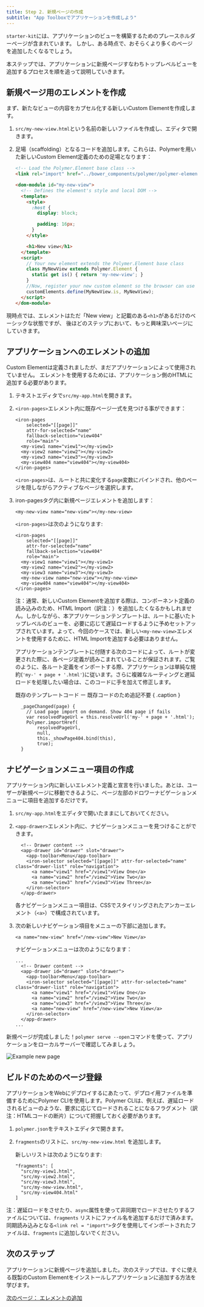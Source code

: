 ```yaml
---
title: Step 2. 新規ページの作成
subtitle: "App Toolboxでアプリケーションを作成しよう"
---
```


<!-- toc -->

`starter-kit`には、アプリケーションのビューを構築するためのプレースホルダーページが含まれています。
しかし、ある時点で、おそらくより多くのページを追加したくなるでしょう。

本ステップでは、アプリケーションに新規ページすなわちトップレベルビューを追加するプロセスを順を追って説明していきます。

## 新規ページ用のエレメントを作成

まず、新たなビューの内容をカプセル化する新しいCustom Elementを作成します。

1.  `src/my-new-view.html`という名前の新しいファイルを作成し、エディタで開きます。

2.  足場（scaffolding）となるコードを追加します。これらは、Polymerを用いた新しいCustom Element定義のための足場となります：

    ```html
    <!-- Load the Polymer.Element base class -->
    <link rel="import" href="../bower_components/polymer/polymer-element.html">

    <dom-module id="my-new-view">
      <!-- Defines the element's style and local DOM -->
      <template>
        <style>
          :host {
            display: block;

            padding: 16px;
          }
        </style>

        <h1>New view</h1>
      </template>
      <script>
        // Your new element extends the Polymer.Element base class
        class MyNewView extends Polymer.Element {
          static get is() { return 'my-new-view'; }
        }
        //Now, register your new custom element so the browser can use it
        customElements.define(MyNewView.is, MyNewView);
      </script>
    </dom-module>
    ```

現時点では、エレメントはただ「New view」と記載のある`<h1>`があるだけのベーシックな状態ですが、
後ほどのステップにおいて、もっと興味深いページにしていきます。

## アプリケーションへのエレメントの追加

Custom Elementは定義されましたが、まだアプリケーションによって使用されていません。
エレメントを使用するためには、アプリケーション側のHTMLに追加する必要があります。

1.  テキストエディタで`src/my-app.html`を開きます。

1.  `<iron-pages>`エレメント内に既存ページ一式を見つける事ができます：

    ```
    <iron-pages
        selected="[[page]]"
        attr-for-selected="name"
        fallback-selection="view404"
        role="main">
      <my-view1 name="view1"></my-view1>
      <my-view2 name="view2"></my-view2>
      <my-view3 name="view3"></my-view3>
      <my-view404 name="view404"></my-view404>
    </iron-pages>
    ```

    `<iron-pages>`は、ルートと共に変化する`page`変数にバインドされ、他のページを隠しながらアクティブなページを選択します。

1.  iron-pagesタグ内に新規ページエレメントを追加します：

    ```
    <my-new-view name="new-view"></my-new-view>
    ```

    `<iron-pages>`は次のようになります:

    ```
    <iron-pages
        selected="[[page]]"
        attr-for-selected="name"
        fallback-selection="view404"
        role="main">
      <my-view1 name="view1"></my-view1>
      <my-view2 name="view2"></my-view2>
      <my-view3 name="view3"></my-view3>
      <my-new-view name="new-view"></my-new-view>
      <my-view404 name="view404"></my-view404>
    </iron-pages>
    ```

    注：通常、新しいCustom Elementを追加する際は、コンポーネント定義の読み込みのため、HTML Import（訳注：<link rel = "import">）を追加したくなるかもしれません。しかしながら、本アプリケーションテンプレートは、ルートに基いたトップレベルのビューを、必要に応じて遅延ロードするように予めセットアップされています。よって、今回のケースでは、新しい`<my-new-view>`エレメントを使用するために、HTML Importを追加する必要はありません。
    
    アプリケーションテンプレートに付随する次のコードによって、ルートが変更された際に、各ページ定義が読みこまれていることが保証されます。ご覧のように、各ルート定義をインポートする際、アプリケーションは単純な規約(`'my-' + page + '.html'`)に従います。さらに複雑なルーティングと遅延ロードを処理したい場合は、このコードに手を加えて修正します。

    既存のテンプレートコード ー 既存コードのため追記不要 { .caption }

    ```
      _pageChanged(page) {
        // Load page import on demand. Show 404 page if fails
        var resolvedPageUrl = this.resolveUrl('my-' + page + '.html');
        Polymer.importHref(
            resolvedPageUrl,
            null,
            this._showPage404.bind(this),
            true);
      }
    ```

## ナビゲーションメニュー項目の作成

アプリケーション内に新しいエレメント定義と宣言を行いました。あとは、ユーザーが新規ページに移動できるように、ページ左部のドロワーナビゲーションメニューに項目を追加するだけです。

1.  `src/my-app.html`をエディタで開いたままにしておいてください。

1.  `<app-drawer>`エレメント内に、ナビゲーションメニューを見つけることができます。

    ```
      <!-- Drawer content -->
      <app-drawer id="drawer" slot="drawer">
        <app-toolbar>Menu</app-toolbar>
        <iron-selector selected="[[page]]" attr-for-selected="name" class="drawer-list" role="navigation">
          <a name="view1" href="/view1">View One</a>
          <a name="view2" href="/view2">View Two</a>
          <a name="view3" href="/view3">View Three</a>
        </iron-selector>
      </app-drawer>
    ```

    各ナビゲーションメニュー項目は、CSSでスタイリングされたアンカーエレメント（`<a>`）で構成されています。

1.  次の新しいナビゲーション項目をメニューの下部に追加します。

    ```
    <a name="new-view" href="/new-view">New View</a>
    ```

    ナビゲーションメニューは次のようになります：

    ```
    ...
      <!-- Drawer content -->
      <app-drawer id="drawer" slot="drawer">
        <app-toolbar>Menu</app-toolbar>
        <iron-selector selected="[[page]]" attr-for-selected="name" class="drawer-list" role="navigation">
          <a name="view1" href="/view1">View One</a>
          <a name="view2" href="/view2">View Two</a>
          <a name="view3" href="/view3">View Three</a>
          <a name="new-view" href="/new-view">New View</a>
        </iron-selector>
      </app-drawer>
    ...
    ```

新規ページが完成しました！`polymer serve --open`コマンドを使って、アプリケーションをローカルサーバーで確認してみましょう。

![Example new page](/images/2.0/toolbox/new-view.png)

## ビルドのためのページ登録

アプリケーションをWebにデプロイするにあたって、デプロイ用ファイルを準備するためにPolymer CLIを使用します。Polymer CLIは、例えば、遅延ロードされるビューのような、要求に応じてロードされることになるフラグメント（訳注：HTMLコードの断片）について把握しておく必要があります。

1.  `polymer.json`をテキストエディタで開きます。

1.  `fragments`のリストに、`src/my-new-view.html` を追加します。

    新しいリストは次のようになります:

    ```
    "fragments": [
      "src/my-view1.html",
      "src/my-view2.html",
      "src/my-view3.html",
      "src/my-new-view.html",
      "src/my-view404.html"
    ]
    ```

注：遅延ロードをさせたり、`async`属性を使って非同期でロードさせたりするファイルについては、`fragments` リストにファイル名を追加するだけで済みます。同期読み込みとなる`<link rel = "import">`タグを使用してインポートされたファイルは、`fragments` に追加しないでください。

## 次のステップ

アプリケーションに新規ページを追加しました。次のステップでは、すぐに使える既製のCustom Elementをインストールしアプリケーションに追加する方法を学びます。

<a class="blue-button"
    href="add-elements">次のページ： エレメントの追加</a>
